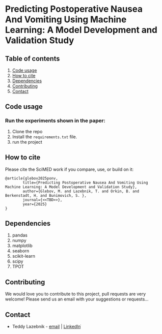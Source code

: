 # Predicting Postoperative Nausea And Vomiting Using Machine Learning: A Model Development and Validation Study


## Table of contents
1. [Code usage](#code_usage)
2. [How to cite](#how_to_cite)
3. [Dependencies](#dependencies)
4. [Contributing](#contributing)
5. [Contact](#contact)

<a name="code_usage"/>

## Code usage
### Run the experiments shown in the paper:
1. Clone the repo 
2. Install the `requirements.txt` file.
3. run the project  

<a name="how_to_cite"/>

## How to cite
Please cite the SciMED work if you compare, use, or build on it:
```
@article{glebov2025ponv,
        title={Predicting Postoperative Nausea And Vomiting Using Machine Learning: A Model Development and Validation Study},
        author={Glebov, M. and Lazebnik, T. and Orkin, B. and Berkenstadt, H. and Bunimovich, S. },
        journal={<<TBD>>},
        year={2025}
}
```

<a name="dependencies"/>

## Dependencies 
1. pandas 
2. numpy 
3. matplotlib 
4. seaborn 
5. scikit-learn 
6. scipy 
7. TPOT

<a name="contributing"/>

## Contributing
We would love you to contribute to this project, pull requests are very welcome! Please send us an email with your suggestions or requests...

<a name="contact"/>

## Contact
* Teddy Lazebnik - [email](mailto:lazebnik.teddy@gmail.com) | [LinkedInֿ](https://www.linkedin.com/in/teddy-lazebnik/)

